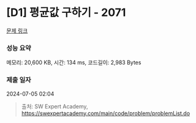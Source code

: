 # [D1] 평균값 구하기 - 2071 

[문제 링크](https://swexpertacademy.com/main/code/problem/problemDetail.do?contestProbId=AV5QRnJqA5cDFAUq) 

### 성능 요약

메모리: 20,600 KB, 시간: 134 ms, 코드길이: 2,983 Bytes

### 제출 일자

2024-07-05 02:04



> 출처: SW Expert Academy, https://swexpertacademy.com/main/code/problem/problemList.do